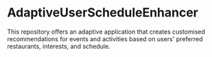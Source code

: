 # AdaptiveUserScheduleEnhancer
This repository offers an adaptive application that creates customised recommendations for events and activities based on users' preferred restaurants, interests, and schedule.
